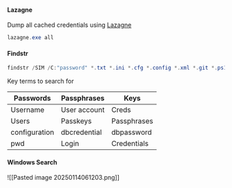 #### Lazagne
Dump all cached credentials using [Lazagne](https://github.com/AlessandroZ/LaZagne)
```powershell
lazagne.exe all
```
#### Findstr
```powershell
findstr /SIM /C:"password" *.txt *.ini *.cfg *.config *.xml *.git *.ps1 *.yml
```
Key terms to search for

| Passwords     | Passphrases  | Keys        |
| ------------- | ------------ | ----------- |
| Username      | User account | Creds       |
| Users         | Passkeys     | Passphrases |
| configuration | dbcredential | dbpassword  |
| pwd           | Login        | Credentials |
#### Windows Search 
![[Pasted image 20250114061203.png]]